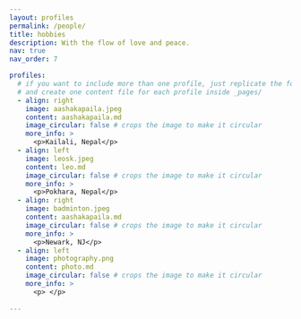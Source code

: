 ```yaml
---
layout: profiles
permalink: /people/
title: hobbies
description: With the flow of love and peace. 
nav: true
nav_order: 7

profiles:
  # if you want to include more than one profile, just replicate the following block
  # and create one content file for each profile inside _pages/
  - align: right
    image: aashakapaila.jpeg
    content: aashakapaila.md
    image_circular: false # crops the image to make it circular
    more_info: >
      <p>Kailali, Nepal</p>
  - align: left
    image: leosk.jpeg
    content: leo.md
    image_circular: false # crops the image to make it circular
    more_info: >
      <p>Pokhara, Nepal</p>
  - align: right
    image: badminton.jpeg
    content: aashakapaila.md
    image_circular: false # crops the image to make it circular
    more_info: >
      <p>Newark, NJ</p>
  - align: left
    image: photography.png
    content: photo.md
    image_circular: false # crops the image to make it circular
    more_info: >
      <p> </p>
      
---
```

